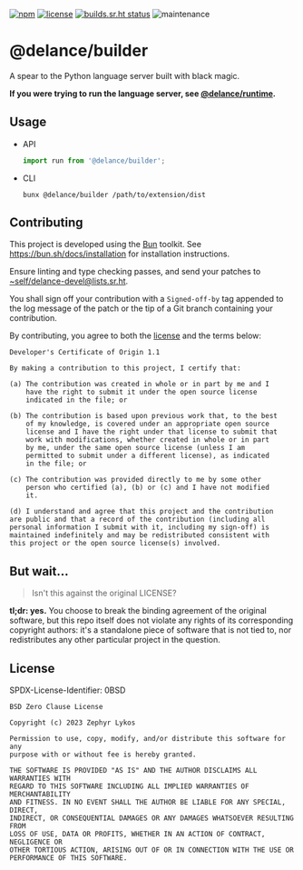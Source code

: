 [![npm](https://img.shields.io/npm/v/%40delance%2Fbuilder.svg)][npm]
[![license](https://img.shields.io/npm/l/%40delance%2Fbuilder.svg)][license]
[![builds.sr.ht status](https://builds.sr.ht/~self/delance-builder.svg)][builds]
![maintenance](https://img.shields.io/maintenance/yes/2024.svg)

@delance/builder
================
A spear to the Python language server built with black magic.

**If you were trying to run the language server, see [@delance/runtime].**

## Usage

- API
	```typescript
	import run from '@delance/builder';
	```

- CLI
	```shell
	bunx @delance/builder /path/to/extension/dist
	```

## Contributing

This project is developed using the [Bun](https://bun.sh/) toolkit.
See <https://bun.sh/docs/installation> for installation instructions.

Ensure linting and type checking passes,
and send your patches to <~self/delance-devel@lists.sr.ht>.

You shall sign off your contribution with a `Signed-off-by` tag appended to
the log message of the patch or the tip of a Git branch containing
your contribution.

By contributing, you agree to both the [license] and the terms below:

    Developer's Certificate of Origin 1.1

    By making a contribution to this project, I certify that:

    (a) The contribution was created in whole or in part by me and I
        have the right to submit it under the open source license
        indicated in the file; or

    (b) The contribution is based upon previous work that, to the best
        of my knowledge, is covered under an appropriate open source
        license and I have the right under that license to submit that
        work with modifications, whether created in whole or in part
        by me, under the same open source license (unless I am
        permitted to submit under a different license), as indicated
        in the file; or

    (c) The contribution was provided directly to me by some other
        person who certified (a), (b) or (c) and I have not modified
        it.

    (d) I understand and agree that this project and the contribution
	are public and that a record of the contribution (including all
	personal information I submit with it, including my sign-off) is
	maintained indefinitely and may be redistributed consistent with
	this project or the open source license(s) involved.

## But wait…

> Isn't this against the original LICENSE?

**tl;dr: yes.** You choose to break the binding agreement of the original
software, but this repo itself does not violate any rights of its corresponding
copyright authors: it's a standalone piece of software that is not tied to,
nor redistributes any other particular project in the question.

## License

SPDX-License-Identifier: 0BSD

	BSD Zero Clause License

	Copyright (c) 2023 Zephyr Lykos

	Permission to use, copy, modify, and/or distribute this software for any
	purpose with or without fee is hereby granted.

	THE SOFTWARE IS PROVIDED "AS IS" AND THE AUTHOR DISCLAIMS ALL WARRANTIES WITH
	REGARD TO THIS SOFTWARE INCLUDING ALL IMPLIED WARRANTIES OF MERCHANTABILITY
	AND FITNESS. IN NO EVENT SHALL THE AUTHOR BE LIABLE FOR ANY SPECIAL, DIRECT,
	INDIRECT, OR CONSEQUENTIAL DAMAGES OR ANY DAMAGES WHATSOEVER RESULTING FROM
	LOSS OF USE, DATA OR PROFITS, WHETHER IN AN ACTION OF CONTRACT, NEGLIGENCE OR
	OTHER TORTIOUS ACTION, ARISING OUT OF OR IN CONNECTION WITH THE USE OR
	PERFORMANCE OF THIS SOFTWARE.

[@delance/runtime]: https://npm.im/@delance/runtime
[npm]: https://npm.im/@delance/builder
[builds]: https://builds.sr.ht/~self/delance-builder
[license]: ./LICENSE
